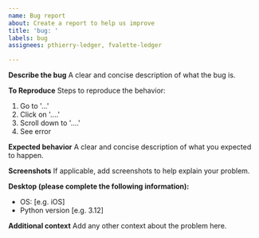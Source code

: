```yaml
---
name: Bug report
about: Create a report to help us improve
title: 'bug: '
labels: bug
assignees: pthierry-ledger, fvalette-ledger

---
```


**Describe the bug**
A clear and concise description of what the bug is.

**To Reproduce**
Steps to reproduce the behavior:
1. Go to '...'
2. Click on '....'
3. Scroll down to '....'
4. See error

**Expected behavior**
A clear and concise description of what you expected to happen.

**Screenshots**
If applicable, add screenshots to help explain your problem.

**Desktop (please complete the following information):**
 - OS: [e.g. iOS]
 - Python version [e.g. 3.12]

**Additional context**
Add any other context about the problem here.
